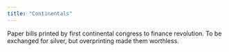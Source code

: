 ```yaml
---
title: "Continentals"
---
```

Paper bills printed by first continental congress to finance revolution. To be exchanged for silver, but overprinting made them worthless.

